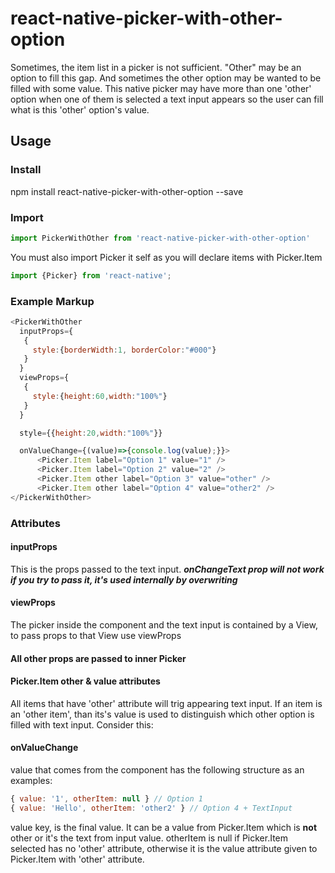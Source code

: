 
# react-native-picker-with-other-option

Sometimes, the item list in a picker is not sufficient. "Other" may be an option to fill this gap. And sometimes the other option may be wanted to be filled with some value. This native picker may have more than one 'other' option when one of them is selected a text input appears so the user can fill what is this 'other' option's value.

## Usage

### Install

npm install react-native-picker-with-other-option --save

### Import

```javascript
import PickerWithOther from 'react-native-picker-with-other-option'
```

You must also import Picker it self as you will declare items with Picker.Item

```javascript
import {Picker} from 'react-native';
```

### Example Markup
```javascript
<PickerWithOther
  inputProps={
   {
     style:{borderWidth:1, borderColor:"#000"}
   }
  }
  viewProps={
   {
     style:{height:60,width:"100%"}
   }
  }

  style={{height:20,width:"100%"}}

  onValueChange={(value)=>{console.log(value);}}>
	  <Picker.Item label="Option 1" value="1" />
	  <Picker.Item label="Option 2" value="2" />
	  <Picker.Item other label="Option 3" value="other" />
	  <Picker.Item other label="Option 4" value="other2" />
</PickerWithOther>
```

### Attributes

#### inputProps
This is the props passed to the text input. ***onChangeText prop will not work if you try to pass it, it's used internally by overwriting***

#### viewProps
The picker inside the component and the text input is contained by a View, to pass props to that View use viewProps

#### All other props are passed to inner Picker

#### Picker.Item other & value attributes
All items that have 'other' attribute will trig appearing text input. If an item is an 'other item', than its's value is used to distinguish which other option is filled with text input. Consider this:

#### onValueChange
value that comes from the component has the following structure as an examples:

```javascript
{ value: '1', otherItem: null } // Option 1
{ value: 'Hello', otherItem: 'other2' } // Option 4 + TextInput
```
value key, is the final value. It can be a value from Picker.Item which is **not** other or it's the text from input value.
otherItem is null if Picker.Item selected has no 'other' attribute, otherwise it is the value attribute given to Picker.Item with 'other' attribute.
